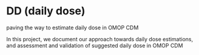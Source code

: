 # DD (daily dose)
paving the way to estimate daily dose in OMOP CDM

In this project, we document our approach towards daily dose estimations, and assessment and validation of suggested daily dose in OMOP CDM
